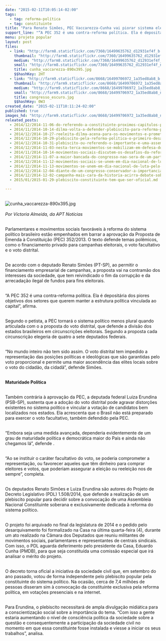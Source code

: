 ```yaml
---
date: "2015-02-11T10:05:14-02:00"
tags:
  - tag: reforma-política
  - tag: constituinte
title: "Para Renato Simões, PEC Vaccarezza-Cunha vai piorar sistema eleitoral"
support_line: "“A PEC 352 é uma contra-reforma política. Ela é depositária dos piores objetivos dos setores que querem manter a estrutura política vinculada ao capital”, afirma."
menu: projeto popular
layout: post
files:
  - link: "http://farm8.staticflickr.com/7360/16499635762_d12931ef4f_b.jpg"
    thumbnail: "http://farm8.staticflickr.com/7360/16499635762_d12931ef4f_t.jpg"
    medium: "http://farm8.staticflickr.com/7360/16499635762_d12931ef4f_z.jpg"
    small: "http://farm8.staticflickr.com/7360/16499635762_d12931ef4f_n.jpg"
    title: cunha_vaccarezza-890x395.jpg
    $$hashKey: 2HT
  - link: "http://farm9.staticflickr.com/8668/16499706972_1a35ed8ab8_b.jpg"
    thumbnail: "http://farm9.staticflickr.com/8668/16499706972_1a35ed8ab8_t.jpg"
    medium: "http://farm9.staticflickr.com/8668/16499706972_1a35ed8ab8_z.jpg"
    small: "http://farm9.staticflickr.com/8668/16499706972_1a35ed8ab8_n.jpg"
    title: congresso_escuro.jpg
    $$hashKey: 0W3
created_date: "2015-02-11T10:11:24-02:00"
published: true
images_hd: "http://farm9.staticflickr.com/8668/16499706972_1a35ed8ab8_n.jpg"
releated_posts:
  - 2014/12/2014-11-06-do-referendo-a-constituinte-proximos-capitulos-prometem-mais-embates.md
  - 2014/11/2014-10-14-dilma-volta-a-defender-plebiscito-para-reforma-politica.md
  - 2014/12/2014-10-27-reeleita-dilma-acena-para-os-movimentos-e-promete-reforma-politica.md
  - 2014/12/2014-10-29-plebiscito-pela-reforma-politica-o-primeiro-desafio-de-dilma.md
  - 2014/12/2014-10-31-plebiscito-ou-referendo-o-importante-e-uma-assembleia-constituinte.md
  - 2014/12/2014-11-03-nesta-terca-movimentos-se-mobilizam-em-defesa-do-plebiscito-oficial-pela-constituinte.md
  - 2014/11/2014-10-14-movimentos-sociais-discutem-os-desafios-da-reforma-politica.md
  - 2014/12/2014-11-07-a-maior-bancada-do-congresso-nao-sera-de-um-partido-sera-da-jbs.md
  - 2014/12/2014-11-12-movimentos-sociais-se-unem-em-dia-nacional-de-luta-pelo-plebiscito-constituinte.md
  - 2014/12/2014-11-13-movimentos-se-unem-em-dia-nacional-de-luta-pelo-plebiscito-constituinte.md
  - 2014/12/2014-12-04-diante-de-um-congresso-conservador-a-importancia-da-reforma-politica.md
  - 2014/12/2014-12-02-campanha-mais-cara-da-historia-acirra-debate-sobre-reforma-politica.md
  - 2015/01/2015-01-29-plebiscito-constituinte-tem-que-ser-oficial.md

---
```

<p><br />
<img alt="cunha_vaccarezza-890x395.jpg" src="http://farm8.staticflickr.com/7360/16499635762_d12931ef4f_b.jpg" /><br />
<br />
<em>Por Victoria Almeida, da APT Not&iacute;cias</em></p>

<p><br />
Parlamentares e movimentos sociais favor&aacute;veis &agrave; reforma do sistema pol&iacute;tico brasileiro est&atilde;o empenhados em barrar a aprova&ccedil;&atilde;o da Proposta de Emenda &agrave; Constitui&ccedil;&atilde;o (PEC) 352/2013. O texto defende temas pol&ecirc;micos, como o financiamento privado para campanhas eleitorais, o voto facultativo e o voto distrital.</p>

<p><br />
De acordo com o deputado Renato Sim&otilde;es (PT-SP), ao permitir o financiamento empresarial de campanhas, a proposta vai na contram&atilde;o dos interesses da sociedade, que tem reivindicado o fim da corrup&ccedil;&atilde;o e da arrecada&ccedil;&atilde;o ilegal de fundos para fins eleitorais.</p>

<p><br />
&ldquo;A PEC 352 &eacute; uma contra-reforma pol&iacute;tica. Ela &eacute; deposit&aacute;ria dos piores objetivos dos setores que querem manter a estrutura pol&iacute;tica vinculada ao capital&rdquo;, afirma.</p>

<p><br />
Segundo o petista, a PEC tornar&aacute; o sistema pol&iacute;tico menos plural quando articulada com o a proposta do voto distrital, que defende a divis&atilde;o dos estados brasileiros em circunscri&ccedil;&otilde;es eleitorais. Segundo a proposta cada circunscri&ccedil;&atilde;o elegeria de quatro a sete deputados federais.</p>

<p><br />
&ldquo;No mundo inteiro n&atilde;o tem sido assim. O voto distrital tem impedido a representa&ccedil;&atilde;o das posi&ccedil;&otilde;es pol&iacute;ticas e ideol&oacute;gicas que s&atilde;o garantidas pelo voto proporcional e permite uma maior ascend&ecirc;ncia das elites locais sobre o voto do cidad&atilde;o, da cidad&atilde;&rdquo;, defende Sim&otilde;es.</p>

<p><br />
<strong>Maturidade Pol&iacute;tica </strong></p>

<p><br />
Tamb&eacute;m contr&aacute;ria &agrave; aprova&ccedil;&atilde;o da PEC, a deputada federal Luiza Erundina (PSB&ndash;SP), sustenta que a ado&ccedil;&atilde;o do voto distrital pode agravar distor&ccedil;&otilde;es existentes no sistema pol&iacute;tico e vincular a vota&ccedil;&atilde;o de candidatos bem localizados nos estados. Ela acrescenta que o Brasil n&atilde;o est&aacute; preparado para exercer o voto facultativo, tamb&eacute;m defendido pela PEC.</p>

<p><br />
&ldquo;Embora seja uma medida avan&ccedil;ada, dependeria evidentemente de um grau de maturidade pol&iacute;tica e democr&aacute;tica maior do Pa&iacute;s e ainda n&atilde;o chegamos l&aacute;&rdquo;, defende .</p>

<p><br />
&ldquo;Ao se instituir o car&aacute;ter facultativo do voto, se poderia comprometer a representa&ccedil;&atilde;o, ou favorecer aqueles que t&ecirc;m dinheiro para comprar eleitores e votos, que poderiam assegurar a elei&ccedil;&atilde;o ou reelei&ccedil;&atilde;o nos de sempre&rdquo;, completa.</p>

<p><br />
Os deputados Renato Sim&otilde;es e Luiza Erundina s&atilde;o autores do Projeto de Decreto Legislativo (PDL) 1.508/2014, que defende a realiza&ccedil;&atilde;o de um plebiscito popular para decidir sobre a convoca&ccedil;&atilde;o de uma Assembleia Nacional Constituinte soberana e exclusivamente dedicada &agrave; reforma do sistema pol&iacute;tico.</p>

<p><br />
O projeto foi arquivado no final da legislatura de 2014 e o pedido pelo desarquivamento foi formalizado na Casa na &uacute;ltima quarta-feira (4), durante um ato realizado na C&acirc;mara dos Deputados que reuniu militantes de movimentos sociais, parlamentares e representantes de centrais sindicais. Com isso, o PDL aguarda deferimento pelo presidente da Casa, Eduardo Cunha (PMDB), para que seja constitu&iacute;da uma comiss&atilde;o especial que ir&aacute; analisar o m&eacute;rito do projeto.</p>

<p><br />
O decreto torna oficial a iniciativa da sociedade civil que, em setembro do ano passado, votou de forma independente pelo plebiscito popular pela constituinte do sistema pol&iacute;tico. Na ocasi&atilde;o, cerca de 7,4 milh&otilde;es de pessoas disseram sim &agrave; convoca&ccedil;&atilde;o da constituinte exclusiva pela reforma pol&iacute;tica, em vota&ccedil;&otilde;es presenciais e na internet.</p>

<p><br />
Para Erundina, o plebiscito necessitar&aacute; de ampla divulga&ccedil;&atilde;o midi&aacute;tica para a conscientiza&ccedil;&atilde;o social sobre a import&acirc;ncia do tema. &ldquo;Com isso a gente estaria aumentando o n&iacute;vel de consci&ecirc;ncia pol&iacute;tica da sociedade sobre a quest&atilde;o e consequentemente a participa&ccedil;&atilde;o da sociedade civil no momento em que essa constituinte fosse instalada e viesse a iniciar os seus trabalhos&rdquo;, analisa.</p>
